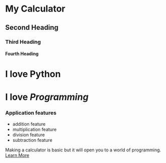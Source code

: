 # My Calculator
## Second Heading
### Third Heading
#### Fourth Heading


# I love **Python**
# I love *Programming*

### Application features

- addition feature
- multiplication feature
- division feature
- subtraction feature

Making a calculator is basic but it will open you to a world of programming.
[Learn More](https://google.com)
